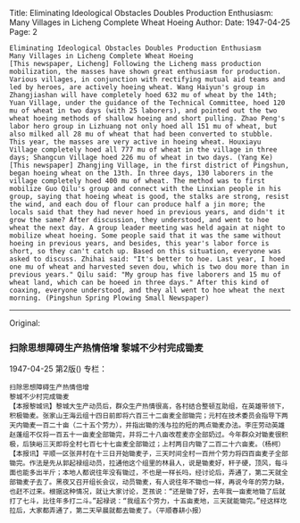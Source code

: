 Title: Eliminating Ideological Obstacles Doubles Production Enthusiasm: Many Villages in Licheng Complete Wheat Hoeing
Author:
Date: 1947-04-25
Page: 2

    Eliminating Ideological Obstacles Doubles Production Enthusiasm
    Many Villages in Licheng Complete Wheat Hoeing
    [This newspaper, Licheng] Following the Licheng mass production mobilization, the masses have shown great enthusiasm for production. Various villages, in conjunction with rectifying mutual aid teams and led by heroes, are actively hoeing wheat. Wang Haiyun's group in Zhangjiashan will have completely hoed 632 mu of wheat by the 14th; Yuan Village, under the guidance of the Technical Committee, hoed 120 mu of wheat in two days (with 25 laborers), and pointed out the two wheat hoeing methods of shallow hoeing and short pulling. Zhao Peng's labor hero group in Lizhuang not only hoed all 151 mu of wheat, but also milked all 28 mu of wheat that had been converted to stubble. This year, the masses are very active in hoeing wheat. Houxiayu Village completely hoed all 777 mu of wheat in the village in three days; Shangcun Village hoed 226 mu of wheat in two days. (Yang Ke)
    [This newspaper] Zhangjing Village, in the first district of Pingshun, began hoeing wheat on the 13th. In three days, 130 laborers in the village completely hoed 400 mu of wheat. The method was to first mobilize Guo Qilu's group and connect with the Linxian people in his group, saying that hoeing wheat is good, the stalks are strong, resist the wind, and each dou of flour can produce half a jin more; the locals said that they had never hoed in previous years, and didn't it grow the same? After discussion, they understood, and went to hoe wheat the next day. A group leader meeting was held again at night to mobilize wheat hoeing. Some people said that it was the same without hoeing in previous years, and besides, this year's labor force is short, so they can't catch up. Based on this situation, everyone was asked to discuss. Zhihai said: "It's better to hoe. Last year, I hoed one mu of wheat and harvested seven dou, which is two dou more than in previous years." Qilu said: "My group has five laborers and 15 mu of wheat land, which can be hoeed in three days." After this kind of coaxing, everyone understood, and they all went to hoe wheat the next morning. (Pingshun Spring Plowing Small Newspaper)



<hr /> 

Original: 


### 扫除思想障碍生产热情倍增  黎城不少村完成锄麦

1947-04-25
第2版()
专栏：

    扫除思想障碍生产热情倍增
    黎城不少村完成锄麦
    【本报黎城讯】黎城大生产动员后，群众生产热情很高，各村结合整顿互助组，在英雄带领下，积极锄麦。张家山王海云组十四日前即将六百三十二亩麦全部锄完；元村在技术委员会指导下两天内锄麦一百二十亩（二十五个劳力），并指出锄的浅与拉的短的两点锄麦办法。李庄劳动英雄赵蓬组不仅将一百五十一亩麦全部锄完，并将二十八亩改茬麦亦全部奶过。今年群众对锄麦很积极，后狭峪三天即将全村七百七十七亩麦全部锄过；上村两日内锄了二百二十六亩麦。（杨柯）
    【本报讯】平顺一区张井村在十三日开始锄麦子，三天时间全村一百卅个劳力将四百亩麦子全部锄完。作法是先从郭起禄组动员，拉通他这个组里的林县人，说是锄麦好，秆子硬，顶风，每斗面也能多出半斤；本地人都说往年没有锄过，不也是一样长吗，经讨论后，弄通了，第二天就全部锄麦子去了。黑夜又召开组长会议，动员锄麦，有人说往年不锄也一样，再说今年的劳力缺，也赶不过来。根据这种情况，就让大家讨论，芝孩说：“还是锄了好，去年我一亩麦地锄了后就打了七斗，比往年多打二斗。”起禄说：“我组五个劳力，十五亩麦地，三天就能锄完。”经这样圪拉后，大家都弄通了，第二天早晨就都去锄麦了。（平顺春耕小报）
